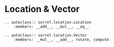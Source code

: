 # Location & Vector

```{eval-rst}
.. autoclass:: sorrel.location.Location
    :members: __add__, __mul__, __eq__
```

```{eval-rst}
.. autoclass:: sorrel.location.Vector
    :members: __mul__, __add__, rotate, compute
```
